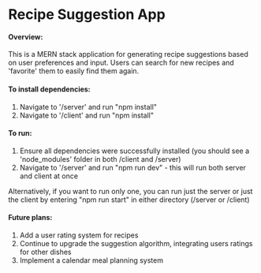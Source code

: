 # Recipe Suggestion App

#### Overview:
This is a MERN stack application for generating recipe suggestions based on user preferences and input. Users can search for new recipes and 'favorite' them to easily find them again.

#### To install dependencies:
1. Navigate to '/server' and run "npm install"
2. Navigate to '/client' and run "npm install"

#### To run:
1. Ensure all dependencies were successfully installed (you should see a 'node_modules' folder in both /client and /server)
2. Navigate to '/server' and run "npm run dev" - this will run both server and client at once

Alternatively, if you want to run only one, you can run just the server or just the client by entering "npm run start" in either directory (/server or /client)

#### Future plans:
1. Add a user rating system for recipes
2. Continue to upgrade the suggestion algorithm, integrating users ratings for other dishes
3. Implement a calendar meal planning system
